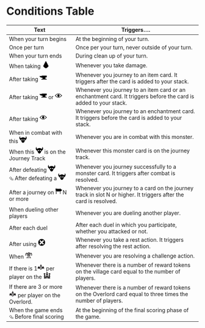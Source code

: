 # Conditions Table

| Text                                                                                               | Triggers….                                                                                                       |
|----------------------------------------------------------------------------------------------------|------------------------------------------------------------------------------------------------------------------|
| When your turn begins                                                                              | At the beginning of your turn.                                                                                   |
| Once per turn                                                                                      | Once per your turn, never outside of your turn.                                                                  |
| When your turn ends                                                                                | During clean up of your turn.                                                                                    |
| When taking ![img.png](icons/damage.png)                                                           | Whenever you take damage.                                                                                        |
| After taking ![img.png](icons/item.png)                                                            | Whenever you journey to an item card. It triggers after the card is added to your stack.                         |
| After taking ![img.png](icons/item.png) or ![img.png](icons/enchantment.png)                       | Whenever you journey to an item card or an enchantment card. It triggers before the card is added to your stack. |
| After taking ![img.png](icons/enchantment.png)                                                     | Whenever you journey to an enchantment card. It triggers before the card is added to your stack.                 |
| When in combat with this ![img.png](icons/monster.png)                                             | Whenever you are in combat with this monster.                                                                    |
| When this ![img.png](icons/monster.png) is on the Journey Track                                    | Whenever this monster card is on the journey track.                                                              |
| After defeating ![img.png](icons/monster.png)<br>⮴ After defeating a ![img.png](icons/monster.png) | Whenever you journey successfully to a monster card. It triggers after combat is resolved.                       |
| After a journey on ![img.png](icons/distance.png)N or more                                         | Whenever you journey to a card on the journey track in slot N or higher. It triggers after the card is resolved. |
| When dueling other players                                                                         | Whenever you are dueling another player.                                                                         |
| After each duel                                                                                    | After each duel in which you participate, whether you attacked or not.                                           |
| After using ![img.png](icons/rest-action.png)                                                      | Whenever you take a rest action. It triggers after resolving the rest action.                                    |
| When ![img.png](icons/overlord.png)                                                                | Whenever you are resolving a challenge action.                                                                   |
| If there is 1![img.png](icons/reward.png) per player on the ![img.png](icons/village.png)          | Whenever there is a number of reward tokens on the village card equal to the number of players.                  |
| If there are 3 or more ![img.png](icons/reward.png) per player on the Overlord.                    | Whenever there is a number of reward tokens on the Overlord card equal to three times the number of players.     |
| When the game ends<br>⮴ Before final scoring                                                       | At the beginning of the final scoring phase of the game.                                                         |
